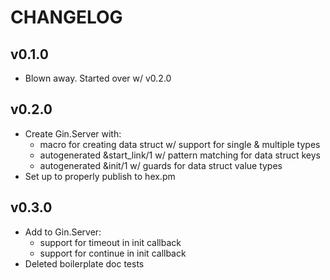 # CHANGELOG

## v0.1.0

- Blown away.  Started over w/ v0.2.0

## v0.2.0

- Create Gin.Server with:
  - macro for creating data struct w/ support for single & multiple types
  - autogenerated &start_link/1 w/ pattern matching for data struct keys
  - autogenerated &init/1 w/ guards for data struct value types
- Set up to properly publish to hex.pm

## v0.3.0

- Add to Gin.Server:
  - support for timeout in init callback
  - support for continue in init callback
- Deleted boilerplate doc tests

